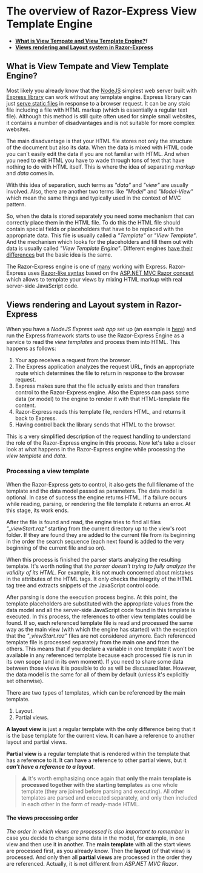# The overview of Razor-Express View Template Engine

- [**What is View Tempate and View Template Engine?**](#)f
- [**Views rendering and Layout system in Razor-Express**](#)

## What is View Tempate and View Template Engine?
Most likely you already know that the [NodeJS](https://nodejs.org/) simplest web server built with [Express library](https://expressjs.com/) can work without any template engine. Express library can just [serve static files](https://expressjs.com/en/starter/static-files.html) in response to a browser request. It can be any staic file including a file with HTML markup (which is essentially a regular text file). Although this method is still quite often used for simple small websites, it contains a number of disadvantages and is not suitable for more complex websites.

The main disadvantage is that your HTML file stores not only the structure of the document but also its data. When the data is mixed with HTML code you can't easily edit the data if you are not familiar with HTML. And when you need to edit HTML you have to wade through tons of text that have nothing to do with HTML itself. This is where the idea of separating *markup* and *data* comes in. 

With this idea of separation, such terms as *"data"* and *"view"* are usually involved. Also, there are another two terms like *"Model"* and *"Model-View"* which mean the same things and typically used in the context of MVC pattern.

So, when the data is stored separately you need some mechanism that can correctly place them in the HTML file. To do this the HTML file should contain special fields or placeholders that have to be replaced with the appropriate data. This file is usually called a *"Template"* or *"View Template"*. And the mechanism which looks for the placeholders and fill them out with data is usually called  *"View Template Engine"*. Different engines [have their differences](https://github.com/DevelAx/RazorExpress/blob/master/README.md#a-brief-comparison-of-syntax-of-nodejs-template-engines) but the basic idea is the same. 

The Razor-Express engine is one of [many](https://github.com/expressjs/express/wiki#template-engines) working with Express. Razor-Express uses [Razor-like syntax](https://github.com/DevelAx/RazorExpress/blob/master/docs/syntax.md) based on the [ASP.NET MVC Razor concept](https://docs.microsoft.com/en-us/aspnet/core/mvc/views/razor) which allows to template your views by mixing HTML markup with real server-side JavaScript code.


## Views rendering and Layout system in Razor-Express
When you have a *NodeJS Express web app* set up (an example is [here](https://github.com/DevelAx/RazorExpress/blob/master/README.md#express-web-server-example)) and run the Express framework starts to use the Razor-Express Engine as a service to read the *view templates* and process them into HTML. This happens as follows:

1. Your app receives a request from the browser.
2. The Express application analyzes the request URL, finds an appropriate route which determines the file to return in response to the browser request. 
3. Express makes sure that the file actually exists and then transfers control to the Razor-Express engine. Also the Express can pass some data (or model) to the engine to render it with that HTML-template file content.
4. Razor-Express reads this template file, renders HTML, and returns it back to Express.
5. Having control back the library sends that HTML to the browser.

This is a very simplified description of the request handling to understand the role of the Razor-Express engine in this process. Now let's take a closer look at what happens in the Razor-Express engine while processing the *view template* and *data*.

### Processing a view template
When the Razor-Express gets to control, it also gets the full filename of the template and the data model passed as parameters. The data model is optional. In case of success the engine returns HTML. If a failure occurs while reading, parsing, or rendering the file template it returns an error. At this stage, its work ends.

After the file is found and read, the engine tries to find all files *"_viewStart.raz"* starting from the current directory up to the view's root folder. If they are found they are added to the current file from its beginning in the order the search sequence (each next found is added to the very beginning of the current file and so on).

When this process is finished the parser starts analyzing the resulting template. It's worth noting that *the parser doesn't trying to fully analyze the validity of its HTML*. For example, it is not much concerned about mistakes in the attributes of the HTML tags. It only checks the integrity of the HTML tag tree and extracts snippets of the JavaScript control code.

After parsing is done the execution process begins. At this point, the template placeholders are substituted with the appropriate values from the data model and all the server-side JavaScript code found in this template is executed. In this process, the references to other view templates could be found. If so, each referenced template file is read and processed the same way as the main view (with which the engine has started) with the exception that the *"_viewStart.raz"* files are not considered anymore. Each referenced template file is processed separately from the main one and from the others. This means that if you declare a variable in one template it won't be available in any referenced template because each processed file is run in its own scope (and in its own moment). If you need to share some data between those views it is possible to do as will be discussed later. However, the data model is the same for all of them by default (unless it's explicitly set otherwise).

There are two types of templates, which can be referenced by the main template.
1. Layout.
2. Partial views.

**A layout view** is just a regular template with the only difference being that it is the base template for the current view. It can have a reference to another layout and partial views.

**Partial view** is a regular template that is rendered within the template that has a reference to it. It can have a reference to other partial views, but it **_can't have a reference to a layout_**.

> :warning: It's worth emphasizing once again that **only the main template is processed together with the starting templates** as one whole template (they are joined before parsing and executing). All other templates are parsed and executed separately, and only then included in each other in the form of ready-made HTML.

#### The views processing order

*The order in which views are processed is also important to remember* in case you decide to change some data in the model, for example, in one view and then use it in another. The **main template** with all the start views are processed first, as you already know. Then the **layout** (of that view) is processed. And only then all **partial views** are processed in the order they are referenced. 
Actually, it is not different from *ASP.NET MVC Razor*.
